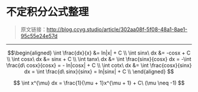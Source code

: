 # 不定积分公式整理

[annotation]: <id> (302aa08f-5f08-48a1-8ae1-95c55e24e57d)
[annotation]: <status> (public)
[annotation]: <create_time> (2019-04-26 22:57:55)
[annotation]: <category> (数学理论)
[annotation]: <tags> (微积分)
[annotation]: <comments> (true)

> 原文链接：<http://blog.ccyg.studio/article/302aa08f-5f08-48a1-8ae1-95c55e24e57d>

---
$$\begin{aligned}
\int \frac{dx}{x} &= ln|x| + C
\\
\int sinx\ dx &= -cosx + C
\\
\int cosx\ dx &= sinx + C
\\
\int tanx\ dx
&= \int \frac{sinx}{cosx} dx 
= -\int \frac{d\ cosx}{cosx}
= - ln|cosx| + C
\\
\int cotx\ dx
&= \int \frac{cosx}{sinx} dx
= \int \frac{d\ sinx}{sinx}
= ln|sinx| + C
\\
\end{aligned}
$$

$$
\int x^{\mu} dx = \frac{1}{\mu + 1}x^{\mu + 1} + C\ (\mu \neq -1)
$$